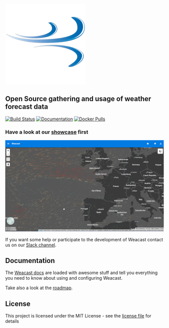 <img src="https://github.com/weacast/weacast-docs/blob/master/docs/assets/weacast-logo.png" width="256">

## Open Source gathering and usage of weather forecast data

[![Build Status](https://github.com/kalisio/weacast-app/actions/workflows/main.yaml/badge.svg)](https://github.com/kalisio/weacast-app/actions/workflows/main.yaml)
[![Documentation](https://img.shields.io/badge/documentation-available-brightgreen.svg)](https://weacast.github.io/weacast/)
[![Docker Pulls](https://img.shields.io/docker/pulls/weacast/weacast.svg)](https://hub.docker.com/r/weacast/weacast/)

### Have a look at our [showcase](https://weacast.github.io/weacast/about/showcase.html) first

[![Weacast videos](https://github.com/weacast/weacast/blob/master/docs/assets/weacast-wind.png)](https://weacast.github.io/weacast/about/showcase.html)

If you want some help or participate to the development of Weacast contact us on our [Slack channel](https://kalisio.slack.com/).

## Documentation

The [Weacast docs](https://weacast.github.io/weacast/) are loaded with awesome stuff and tell you everything you need to know about using and configuring Weacast.

Take also a look at the [roadmap](https://github.com/orgs/weacast/projects/2).

## License

This project is licensed under the MIT License - see the [license file](./LICENSE) for details
